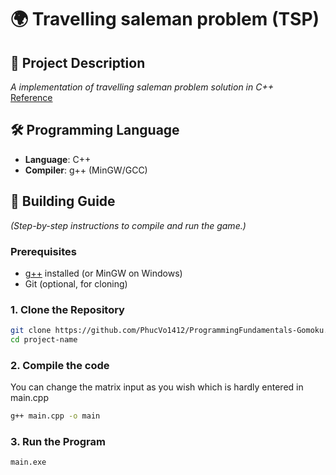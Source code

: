 # 🌍 Travelling saleman problem (TSP)
## 📝 Project Description  
_A implementation of travelling saleman problem solution in C++_
<br/>
<a href = "https://en.wikipedia.org/wiki/Travelling_salesman_problem#:~:text=In%20the%20theory%20of%20computational,returns%20to%20the%20origin%20city%3F%22"> Reference </a>


## 🛠️ Programming Language 
- **Language**: C++  
- **Compiler**: g++ (MinGW/GCC)  

## 🚀 Building Guide  
*(Step-by-step instructions to compile and run the game.)*  

### **Prerequisites**  
- [g++](https://gcc.gnu.org/) installed (or MinGW on Windows)  
- Git (optional, for cloning)  

### **1. Clone the Repository**  
```bash
git clone https://github.com/PhucVo1412/ProgrammingFundamentals-Gomoku.git
cd project-name
```
### **2. Compile the code**
You can change the matrix input as you wish which is hardly entered in main.cpp
```bash
g++ main.cpp -o main
```
### **3. Run the Program**
```bash
main.exe
```
